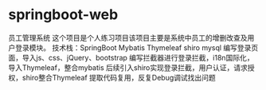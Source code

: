 # springboot-web
员工管理系统
这个项目是个人练习项目该项目主要是系统中员工的增删改查及用户登录模块。
技术栈：SpringBoot Mybatis Thymeleaf shiro mysql
编写登录页面，导入js、css、jQuery、bootstrap
编写拦截器进行登录拦截，i18n国际化，导入Thymeleaf，整合mybatis
后续引入shiro实现登录拦截，用户认证，请求授权，shiro整合Thymeleaf
提取代码复用，反复Debug调试找出问题
